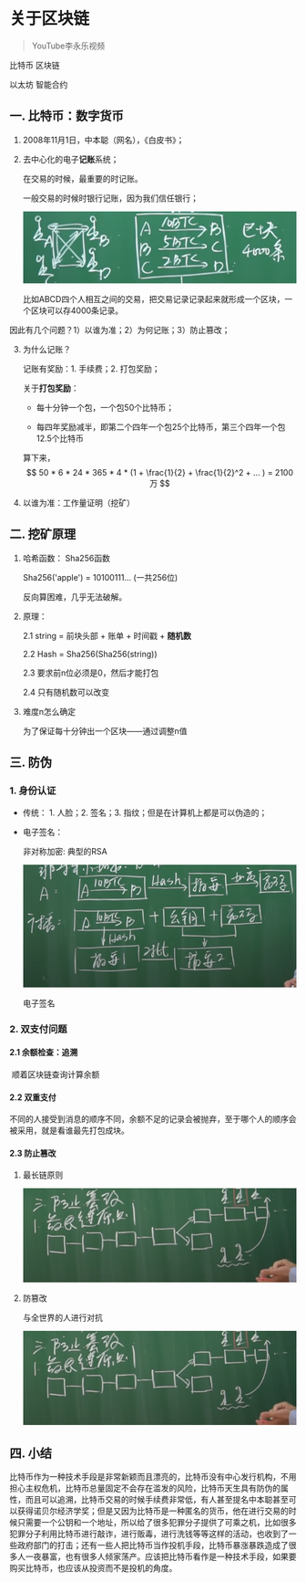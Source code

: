 # 关于区块链

> YouTube李永乐视频



比特币 区块链

以太坊 智能合约





## 一. 比特币：数字货币

1. 2008年11月1日，中本聪（网名），《白皮书》；

2. 去中心化的电子**记账**系统；

   在交易的时候，最重要的时记账。

   一般交易的时候时银行记账，因为我们信任银行；

   ![image-20210610143141525](imgs\区块.png)

   比如ABCD四个人相互之间的交易，把交易记录记录起来就形成一个区块，一个区块可以存4000条记录。

因此有几个问题？1）以谁为准；2）为何记账；3）防止篡改；

3. 为什么记账？

   记账有奖励：1. 手续费；2. 打包奖励；

   关于**打包奖励**：

   - 每十分钟一个包，一个包50个比特币；

   - 每四年奖励减半，即第二个四年一个包25个比特币，第三个四年一个包12.5个比特币

   算下来，
   $$
   50 * 6 * 24 * 365 * 4 * (1 + \frac{1}{2} + \frac{1}{2}^2 + ... ) = 2100万
   $$

4. 以谁为准：工作量证明（挖矿）



## 二. 挖矿原理

1. 哈希函数： Sha256函数

   Sha256('apple') = 10100111... (一共256位)

   反向算困难，几乎无法破解。

2. 原理：

   2.1 string = 前块头部 + 账单 + 时间戳 + **随机数**

   2.2 Hash = Sha256(Sha256(string))

   2.3 要求前n位必须是0，然后才能打包

   2.4 只有随机数可以改变

4. 难度n怎么确定

   为了保证每十分钟出一个区块——通过调整n值



## 三. 防伪

### 1. 身份认证

- 传统： 1. 人脸；2. 签名；3. 指纹；但是在计算机上都是可以伪造的；

- 电子签名：

  非对称加密: 典型的RSA

  ![image-20210610154344829](imgs\电子签名.png)

  电子签名

### 2. 双支付问题

#### 2.1 余额检查：追溯	

​	顺着区块链查询计算余额

#### 2.2 双重支付

​	不同的人接受到消息的顺序不同，余额不足的记录会被抛弃，至于哪个人的顺序会被采用，就是看谁最先打包成块。

#### 2.3 防止篡改

 1. 最长链原则

    ![image-20210610155732933](imgs\最长链.png)

2. 防篡改

   与全世界的人进行对抗

   ![image-20210610160447525](imgs/防篡改.png)



## 四. 小结

​	比特币作为一种技术手段是非常新颖而且漂亮的，比特币没有中心发行机构，不用担心主权危机，比特币总量固定不会存在滥发的风险，比特币天生具有防伪的属性，而且可以追溯，比特币交易的时候手续费非常低，有人甚至提名中本聪甚至可以获得诺贝尔经济学奖；但是又因为比特币是一种匿名的货币，他在进行交易的时候只需要一个公钥和一个地址，所以给了很多犯罪分子提供了可乘之机，比如很多犯罪分子利用比特币进行敲诈，进行贩毒，进行洗钱等等这样的活动，也收到了一些政府部门的打击；还有一些人把比特币当作投机手段，比特币暴涨暴跌造成了很多人一夜暴富，也有很多人倾家荡产。应该把比特币看作是一种技术手段，如果要购买比特币，也应该从投资而不是投机的角度。



